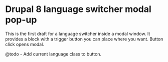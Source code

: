 # Drupal 8 language switcher modal pop-up
This is the first draft for a language switcher inside a modal window. It provides a block with a trigger button you can place where you want. Button click opens modal.

@todo - Add current language class to button.